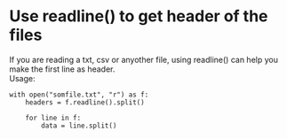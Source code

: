 # Use readline() to get header of the files

If you are reading a txt, csv or anyother file, using readline() can help you make the first line as header.\
Usage:
```
with open("somfile.txt", "r") as f:
	headers = f.readline().split()

	for line in f:
		data = line.split()
```